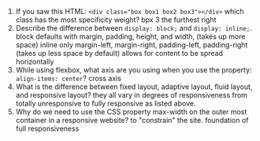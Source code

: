 <!-- Answers to the Self Study Questions go here -->

1. If you saw this HTML: `<div class="box box1 box2 box3"></div>` which class has the most specificity weight? bpx 3 the furthest right
2. Describe the difference between `display: block;` and `display: inline;`.   block defaults with margin, padding, height, and width, (takes up more space) inline only margin-left, margin-right, padding-left, padding-right (takes up less space by default) allows for content to be spread horizontally 
3. While using flexbox, what axis are you using when you use the property: `align-items: center`? cross axis
4. What is the difference between fixed layout, adaptive layout, fluid layout, and responsive layout? they all vary in degrees of responsiveness from totally unresponsive to fully responsive as listed above.
5. Why do we need to use the CSS property max-width on the outer most container in a responsive website? to "constrain" the site. foundation of full responsiveness
